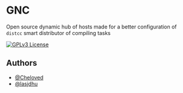 # GNC

Open source dynamic hub of hosts made
for a better configuration of `distcc` smart distributor of compiling tasks


[![GPLv3 License](https://img.shields.io/badge/License-GPL%20v3-yellow.svg)](https://opensource.org/license/gpl-3-0/)


## Authors

- [@Cheloved](https://github.com/Cheloved)
- [@lasjdhu](https://github.com/lasjdhu)

